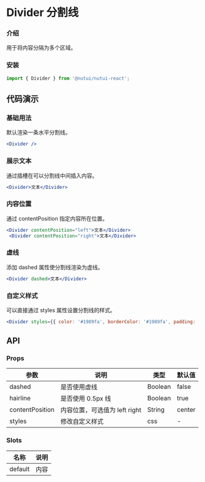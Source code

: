 # Divider 分割线

### 介绍

用于将内容分隔为多个区域。

### 安装

```js
import { Divider } from '@nutui/nutui-react';
```

## 代码演示

### 基础用法

默认渲染一条水平分割线。

```jsx
<Divider />
```

### 展示文本

通过插槽在可以分割线中间插入内容。

```jsx
<Divider>文本</Divider>
```

### 内容位置

通过 contentPosition 指定内容所在位置。

```jsx
<Divider contentPosition="left">文本</Divider>
 <Divider contentPosition="right">文本</Divider>
```

### 虚线

添加 dashed 属性使分割线渲染为虚线。

```jsx
<Divider dashed>文本</Divider>
```

### 自定义样式

可以直接通过 styles 属性设置分割线的样式。

```jsx
<Divider styles={{ color: '#1989fa', borderColor: '#1989fa', padding: '0 16px' }}>文本</Divider>
```

## API

### Props

| 参数            | 说明                          | 类型    | 默认值 |
| --------------- | ----------------------------- | ------- | ------ |
| dashed          | 是否使用虚线                  | Boolean | false  |
| hairline        | 是否使用 0.5px 线             | Boolean | true   |
| contentPosition | 内容位置，可选值为 left right | String  | center |
| styles          | 修改自定义样式                | css     | -      |

### Slots

| 名称    | 说明 |
| ------- | ---- |
| default | 内容 |
